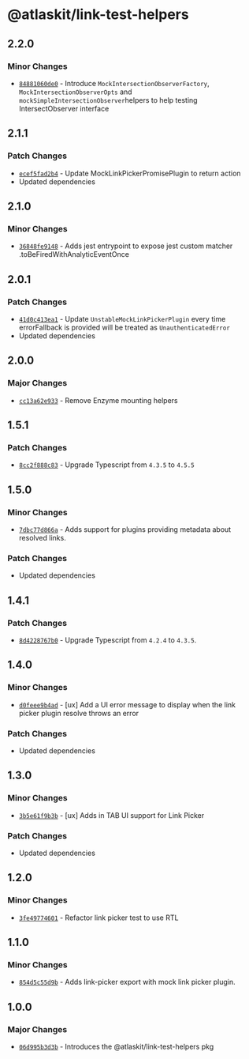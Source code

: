 # @atlaskit/link-test-helpers

## 2.2.0

### Minor Changes

- [`84881060de0`](https://bitbucket.org/atlassian/atlassian-frontend/commits/84881060de0) - Introduce `MockIntersectionObserverFactory`, `MockIntersectionObserverOpts` and `mockSimpleIntersectionObserver`helpers to help testing IntersectObserver interface

## 2.1.1

### Patch Changes

- [`ecef5fad2b4`](https://bitbucket.org/atlassian/atlassian-frontend/commits/ecef5fad2b4) - Update MockLinkPickerPromisePlugin to return action
- Updated dependencies

## 2.1.0

### Minor Changes

- [`36848fe9148`](https://bitbucket.org/atlassian/atlassian-frontend/commits/36848fe9148) - Adds jest entrypoint to expose jest custom matcher .toBeFiredWithAnalyticEventOnce

## 2.0.1

### Patch Changes

- [`41d0c413ea1`](https://bitbucket.org/atlassian/atlassian-frontend/commits/41d0c413ea1) - Update `UnstableMockLinkPickerPlugin` every time errorFallback is provided will be treated as `UnauthenticatedError`
- Updated dependencies

## 2.0.0

### Major Changes

- [`cc13a62e933`](https://bitbucket.org/atlassian/atlassian-frontend/commits/cc13a62e933) - Remove Enzyme mounting helpers

## 1.5.1

### Patch Changes

- [`8cc2f888c83`](https://bitbucket.org/atlassian/atlassian-frontend/commits/8cc2f888c83) - Upgrade Typescript from `4.3.5` to `4.5.5`

## 1.5.0

### Minor Changes

- [`7dbc77d866a`](https://bitbucket.org/atlassian/atlassian-frontend/commits/7dbc77d866a) - Adds support for plugins providing metadata about resolved links.

### Patch Changes

- Updated dependencies

## 1.4.1

### Patch Changes

- [`8d4228767b0`](https://bitbucket.org/atlassian/atlassian-frontend/commits/8d4228767b0) - Upgrade Typescript from `4.2.4` to `4.3.5`.

## 1.4.0

### Minor Changes

- [`d0feee9b4ad`](https://bitbucket.org/atlassian/atlassian-frontend/commits/d0feee9b4ad) - [ux] Add a UI error message to display when the link picker plugin resolve throws an error

### Patch Changes

- Updated dependencies

## 1.3.0

### Minor Changes

- [`3b5e61f9b3b`](https://bitbucket.org/atlassian/atlassian-frontend/commits/3b5e61f9b3b) - [ux] Adds in TAB UI support for Link Picker

### Patch Changes

- Updated dependencies

## 1.2.0

### Minor Changes

- [`3fe49774601`](https://bitbucket.org/atlassian/atlassian-frontend/commits/3fe49774601) - Refactor link picker test to use RTL

## 1.1.0

### Minor Changes

- [`854d5c55d9b`](https://bitbucket.org/atlassian/atlassian-frontend/commits/854d5c55d9b) - Adds link-picker export with mock link picker plugin.

## 1.0.0

### Major Changes

- [`06d995b3d3b`](https://bitbucket.org/atlassian/atlassian-frontend/commits/06d995b3d3b) - Introduces the @atlaskit/link-test-helpers pkg
